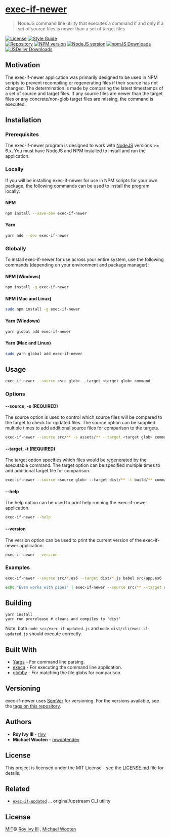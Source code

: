 <!DOCTYPE markdown><!-- markdownlint-disable first-line-heading no-inline-html --><!-- @prettier --><!-- deno-fmt-ignore-file --><!-- dprint-fmt-ignore-file -->
<meta charset="utf-8" content="text/markdown" lang="en">
<!-- -## editors ## (emacs/sublime) -*- coding: utf8-nix; tab-width: 4; mode: markdown; indent-tabs-mode: nil; basic-offset: 2; st-word_wrap: 'true' -*- ## (jEdit) :tabSize=4:indentSize=4:mode=markdown: ## (notepad++) vim:tabstop=4:syntax=markdown:expandtab:smarttab:softtabstop=2 ## modeline (see <https://archive.is/djTUD>@@<http://webcitation.org/66W3EhCAP> ) -->
<!-- spell-checker:ignore expandtab markdownlint modeline smarttab softtabstop -->

<!-- markdownlint-disable heading-increment no-duplicate-heading -->
<!-- spell-checker:ignore (abbrev/jargon) CICD CJS ESM ESMs -->
<!-- spell-checker:ignore (names) Codacy Deno Dprint JSDelivr npmJS -->
<!-- spell-checker:ignore (targets) realclean -->
<!-- spell-checker:ignore (people) rivy -->

# [exec-if-newer](https://github.com/rivy/js-cli.exec-if-newer)

> NodeJS command line utility that executes a command if and only if a set of source files is newer than a set of target files

[![License][license-image]][license-url]
[![Style Guide][style-image]][style-url]
&nbsp; <br/>
[![Repository][repository-image]][repository-url]
[![NPM version][npm-image]][npm-url]
[![NodeJS version][nodejsv-image]][repository-url]
[![npmJS Downloads][downloads-image]][downloads-url]
[![JSDelivr Downloads][jsdelivr-image]][jsdelivr-url]

## Motivation

The exec-if-newer application was primarily designed to be used in NPM scripts to prevent recompiling or regenerating files if their source has not changed. The determination is made by comparing the latest timestamps of a set of source and target files. If any source files are newer than the target files or any concrete/non-glob target files are missing, the command is executed.

## Installation

### Prerequisites

The exec-if-newer program is designed to work with [NodeJS](http://nodejs.org) versions >= 6.x. You must have NodeJS and NPM installed to install and run the application.

### Locally

If you will be installing exec-if-newer for use in NPM scripts for your own package, the following commands can be used to install the program locally:

#### NPM

```bash
npm install --save-dev exec-if-newer
```

#### Yarn

```bash
yarn add --dev exec-if-newer
```

### Globally

To install exec-if-newer for use across your entire system, use the following commands (depending on your environment and package manager):

#### NPM (Windows)

```bash
npm install -g exec-if-newer
```

#### NPM (Mac and Linux)

```bash
sudo npm install -g exec-if-newer
```

#### Yarn (Windows)

```bash
yarn global add exec-if-newer
```

#### Yarn (Mac and Linux)

```bash
sudo yarn global add exec-if-newer
```

## Usage

```bash
exec-if-newer --source <src glob> --target <target glob> command
```

### Options

#### \-\-source, -s **(REQUIRED)**

The source option is used to control which source files will be compared to the target to check for updated files. The source option can be supplied multiple times to add additional source files for comparison to the targets.

```bash
exec-if-newer --source src/** -s assets/** --target <target glob> command
```

#### \-\-target, -t **(REQUIRED)**

The target option specifies which files would be regenerated by the executable command. The target option can be specified multiple times to add additional target file for comparison.

```bash
exec-if-newer --source <source glob> --target dist/** -t build/** command
```

#### --help

The help option can be used to print help running the exec-if-newer application.

```bash
exec-if-newer --help
```

#### --version

The version option can be used to print the current version of the exec-if-newer application.

```bash
exec-if-newer --version
```

### Examples

```bash
exec-if-newer --source src/*.es6 --target dist/*.js babel src/app.es6 -o dist/app.js
```

```bash
echo "Even works with pipes" | exec-if-newer --source src/** --target dist/** cat
```

## Building

```shell
yarn install
yarn run prerelease # cleans and compiles to 'dist'
```

Note: both `node src/exec-if-updated.js` and `node dist/cli/exec-if-updated.js` should execute correctly.

## Built With

- [Yargs](https://github.com/yargs/yargs) - For command line parsing.
- [execa](https://github.com/sindresorhus/execa) - For executing the command line application.
- [globby](https://github.com/sindresorhus/globby) - For matching the file globs for comparison.

## Versioning

exec-if-newer uses [SemVer](http://semver.org/) for versioning. For the versions available, see the [tags on this repository](https://github.com/mwootendev/exec-if-newer/tags).

## Authors

- **Roy Ivy III** - [rivy](https://github.com/rivy)
- **Michael Wooten** - [mwootendev](https://github.com/mwootendev)

## License

This project is licensed under the MIT License - see the [LICENSE.md](LICENSE.md) file for details.

## Related

- [`exec-if-updated`](https://github.com/mwootendev/exec-if-updated) ... original/upstream CLI utility

## License

[MIT](./LICENSE)© [Roy Ivy III](https://github.com/rivy) , [Michael Wooten](https://github.com/mwootendev)

<!-- badge references -->

<!-- Repository -->
<!-- Note: for '[repository-image] ...', `%E2%81%A3` == utf-8 sequence of "Unicode Character 'INVISIBLE SEPARATOR' (U+2063)"; ref: <https://codepoints.net/U+2063> -->

[repository-image]: https://img.shields.io/github/package-json/v/rivy/js-cli.exec-if-newer/master?label=%E2%81%A3&logo=github&logoColor=white
[repository-url]: https://github.com/rivy/js-cli.exec-if-newer
[license-image]: https://img.shields.io/npm/l/os-paths.svg?color=tomato&style=flat
[license-url]: license
[nodejsv-image]: https://img.shields.io/node/v/os-paths?color=slateblue
[style-image]: https://img.shields.io/badge/code_style-prettier-mediumvioletred.svg
[style-url]: https://prettier.io

<!-- Code quality -->

[coverage-image]: https://img.shields.io/codecov/c/github/rivy/js-cli.exec-if-newer/master.svg
[coverage-url]: https://codecov.io/gh/rivy/js-cli.exec-if-newer
[codeclimate-url]: https://codeclimate.com/github/rivy/js-cli.exec-if-newer
[codeclimate-image]: https://img.shields.io/codeclimate/maintainability/rivy/js-cli.exec-if-newer?label=codeclimate
[codacy-image]: https://img.shields.io/codacy/grade/4fa161040bcd483890691190293ff950?label=codacy
[codacy-url]: https://app.codacy.com/gh/rivy/js-cli.exec-if-newer/dashboard
[codefactor-image]: https://img.shields.io/codefactor/grade/github/rivy/js-cli.exec-if-newer?label=codefactor
[codefactor-url]: https://www.codefactor.io/repository/github/rivy/js-cli.exec-if-newer

<!-- Distributors/Registries -->

[deno-image]: https://img.shields.io/github/package-json/v/rivy/js-cli.exec-if-newer/master?label=deno
[deno-url]: https://deno.land/x/os_paths
[downloads-image]: http://img.shields.io/npm/dm/os-paths.svg?style=flat
[downloads-url]: https://npmjs.org/package/os-paths
[jsdelivr-image]: https://img.shields.io/jsdelivr/gh/hm/rivy/js-cli.exec-if-newer?style=flat
[jsdelivr-url]: https://www.jsdelivr.com/package/gh/rivy/js-cli.exec-if-newer
[npm-image]: https://img.shields.io/npm/v/os-paths.svg?style=flat
[npm-url]: https://npmjs.org/package/os-paths
